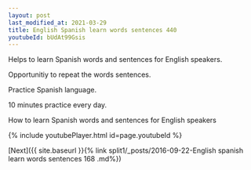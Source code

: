 ```yaml
---
layout: post
last_modified_at: 2021-03-29
title: English Spanish learn words sentences 440 
youtubeId: bUdAt99Gsis
---
```

 
 
Helps to learn Spanish words and sentences for English speakers.

Opportunitiy to repeat the words sentences. 

Practice Spanish language. 
 
10 minutes practice every day. 
 
How to learn Spanish words and sentences for English speakers 
 
{% include youtubePlayer.html id=page.youtubeId %}
 
 
[Next]({{ site.baseurl }}{% link  split1/_posts/2016-09-22-English spanish learn words sentences 168 .md%})
 
